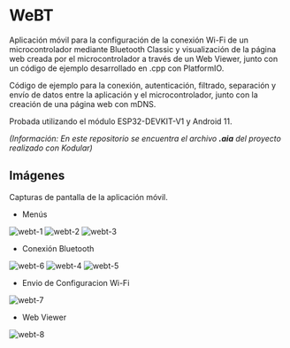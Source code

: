 # WeBT

Aplicación móvil para la configuración de la conexión Wi-Fi de un microcontrolador mediante Bluetooth Classic y visualización de la página web creada por el microcontrolador a través de un Web Viewer, junto con un código de ejemplo desarrollado en .cpp con PlatformIO.

Código de ejemplo para la conexión, autenticación, filtrado, separación y envío de datos entre la aplicación y el microcontrolador, junto con la creación de una página web con mDNS.

Probada utilizando el módulo ESP32-DEVKIT-V1 y Android 11.

_(Información: En este repositorio se encuentra el archivo **.aia** del proyecto realizado con Kodular)_

## Imágenes
Capturas de pantalla de la aplicación móvil.

- Menús

![webt-1](https://github.com/user-attachments/assets/7da23caf-3386-42c9-83a7-fcfbd0cc4464)
![webt-2](https://github.com/user-attachments/assets/53809f10-92ab-4426-b492-b8004fdfc65a)
![webt-3](https://github.com/user-attachments/assets/94e89f69-7d96-4893-bfaa-a499cb1315b0)

- Conexión Bluetooth

![webt-6](https://github.com/user-attachments/assets/f4bb0bc1-a9b8-48ef-a09b-b73fcb93be50)
![webt-4](https://github.com/user-attachments/assets/e08de4a8-5174-44ba-85ff-357563331b7b)
![webt-5](https://github.com/user-attachments/assets/9f7703ff-501b-4212-9a5b-fa9c36cf6407)

- Envio de Configuracion Wi-Fi

![webt-7](https://github.com/user-attachments/assets/c6e217d4-13a1-481a-8f1c-4ae8929356b1)

- Web Viewer

![webt-8](https://github.com/user-attachments/assets/bbd95626-57e1-4e98-9d02-081917410d6e)
